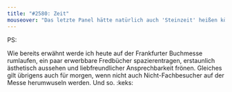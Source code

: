 ```yaml
---
title: "#2580: Zeit"
mouseover: "Das letzte Panel hätte natürlich auch 'Steinzeit' heißen können."
---
```


PS:

Wie bereits erwähnt werde ich heute auf der Frankfurter Buchmesse rumlaufen, ein paar erwerbbare Fredbücher spazierentragen, erstaunlich ästhetisch aussehen und liebfreundlicher Ansprechbarkeit frönen. Gleiches gilt übrigens auch für morgen, wenn nicht auch Nicht-Fachbesucher auf der Messe herumwuseln werden. 
Und so.
:keks:

